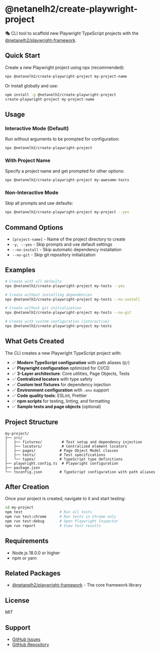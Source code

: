 # @netanelh2/create-playwright-project

🎭 CLI tool to scaffold new Playwright TypeScript projects with the [@netanelh2/playwright-framework](https://www.npmjs.com/package/@netanelh2/playwright-framework).

## Quick Start

Create a new Playwright project using npx (recommended):

```bash
npx @netanelh2/create-playwright-project my-project-name
```

Or install globally and use:

```bash
npm install -g @netanelh2/create-playwright-project
create-playwright-project my-project-name
```

## Usage

### Interactive Mode (Default)

Run without arguments to be prompted for configuration:

```bash
npx @netanelh2/create-playwright-project
```

### With Project Name

Specify a project name and get prompted for other options:

```bash
npx @netanelh2/create-playwright-project my-awesome-tests
```

### Non-Interactive Mode

Skip all prompts and use defaults:

```bash
npx @netanelh2/create-playwright-project my-project --yes
```

## Command Options

- `[project-name]` - Name of the project directory to create
- `-y, --yes` - Skip prompts and use default settings
- `--no-install` - Skip automatic dependency installation
- `--no-git` - Skip git repository initialization

## Examples

```bash
# Create with all defaults
npx @netanelh2/create-playwright-project my-tests --yes

# Create without installing dependencies
npx @netanelh2/create-playwright-project my-tests --no-install

# Create without git initialization
npx @netanelh2/create-playwright-project my-tests --no-git

# Create with custom configuration (interactive)
npx @netanelh2/create-playwright-project my-tests
```

## What Gets Created

The CLI creates a new Playwright TypeScript project with:

- ✅ **Modern TypeScript configuration** with path aliases (`@/`)
- ✅ **Playwright configuration** optimized for CI/CD
- ✅ **3-Layer architecture**: Core utilities, Page Objects, Tests
- ✅ **Centralized locators** with type safety
- ✅ **Custom test fixtures** for dependency injection
- ✅ **Environment configuration** with `.env` support
- ✅ **Code quality tools**: ESLint, Prettier
- ✅ **npm scripts** for testing, linting, and formatting
- ✅ **Sample tests and page objects** (optional)

## Project Structure

```
my-project/
├── src/
│   ├── fixtures/         # Test setup and dependency injection
│   ├── locators/         # Centralized element locators
│   ├── pages/           # Page Object Model classes
│   ├── tests/           # Test specifications
│   └── types/           # TypeScript type definitions
├── playwright.config.ts  # Playwright configuration
├── package.json
└── tsconfig.json        # TypeScript configuration with path aliases
```

## After Creation

Once your project is created, navigate to it and start testing:

```bash
cd my-project
npm test                 # Run all tests
npm run test:chrome      # Run tests in Chrome only
npm run test:debug       # Open Playwright Inspector
npm run report           # View test results
```

## Requirements

- Node.js 18.0.0 or higher
- npm or yarn

## Related Packages

- [@netanelh2/playwright-framework](https://www.npmjs.com/package/@netanelh2/playwright-framework) - The core framework library

## License

MIT

## Support

- [GitHub Issues](https://github.com/NetanelH2/playwright-framework-suite/issues)
- [GitHub Repository](https://github.com/NetanelH2/playwright-framework-suite)
